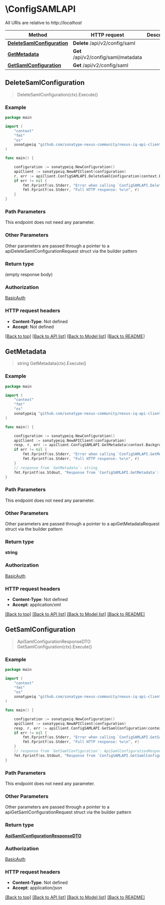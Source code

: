 # \ConfigSAMLAPI

All URIs are relative to *http://localhost*

Method | HTTP request | Description
------------- | ------------- | -------------
[**DeleteSamlConfiguration**](ConfigSAMLAPI.md#DeleteSamlConfiguration) | **Delete** /api/v2/config/saml | 
[**GetMetadata**](ConfigSAMLAPI.md#GetMetadata) | **Get** /api/v2/config/saml/metadata | 
[**GetSamlConfiguration**](ConfigSAMLAPI.md#GetSamlConfiguration) | **Get** /api/v2/config/saml | 



## DeleteSamlConfiguration

> DeleteSamlConfiguration(ctx).Execute()





### Example

```go
package main

import (
	"context"
	"fmt"
	"os"
	sonatypeiq "github.com/sonatype-nexus-community/nexus-iq-api-client-go"
)

func main() {

	configuration := sonatypeiq.NewConfiguration()
	apiClient := sonatypeiq.NewAPIClient(configuration)
	r, err := apiClient.ConfigSAMLAPI.DeleteSamlConfiguration(context.Background()).Execute()
	if err != nil {
		fmt.Fprintf(os.Stderr, "Error when calling `ConfigSAMLAPI.DeleteSamlConfiguration``: %v\n", err)
		fmt.Fprintf(os.Stderr, "Full HTTP response: %v\n", r)
	}
}
```

### Path Parameters

This endpoint does not need any parameter.

### Other Parameters

Other parameters are passed through a pointer to a apiDeleteSamlConfigurationRequest struct via the builder pattern


### Return type

 (empty response body)

### Authorization

[BasicAuth](../README.md#BasicAuth)

### HTTP request headers

- **Content-Type**: Not defined
- **Accept**: Not defined

[[Back to top]](#) [[Back to API list]](../README.md#documentation-for-api-endpoints)
[[Back to Model list]](../README.md#documentation-for-models)
[[Back to README]](../README.md)


## GetMetadata

> string GetMetadata(ctx).Execute()





### Example

```go
package main

import (
	"context"
	"fmt"
	"os"
	sonatypeiq "github.com/sonatype-nexus-community/nexus-iq-api-client-go"
)

func main() {

	configuration := sonatypeiq.NewConfiguration()
	apiClient := sonatypeiq.NewAPIClient(configuration)
	resp, r, err := apiClient.ConfigSAMLAPI.GetMetadata(context.Background()).Execute()
	if err != nil {
		fmt.Fprintf(os.Stderr, "Error when calling `ConfigSAMLAPI.GetMetadata``: %v\n", err)
		fmt.Fprintf(os.Stderr, "Full HTTP response: %v\n", r)
	}
	// response from `GetMetadata`: string
	fmt.Fprintf(os.Stdout, "Response from `ConfigSAMLAPI.GetMetadata`: %v\n", resp)
}
```

### Path Parameters

This endpoint does not need any parameter.

### Other Parameters

Other parameters are passed through a pointer to a apiGetMetadataRequest struct via the builder pattern


### Return type

**string**

### Authorization

[BasicAuth](../README.md#BasicAuth)

### HTTP request headers

- **Content-Type**: Not defined
- **Accept**: application/xml

[[Back to top]](#) [[Back to API list]](../README.md#documentation-for-api-endpoints)
[[Back to Model list]](../README.md#documentation-for-models)
[[Back to README]](../README.md)


## GetSamlConfiguration

> ApiSamlConfigurationResponseDTO GetSamlConfiguration(ctx).Execute()





### Example

```go
package main

import (
	"context"
	"fmt"
	"os"
	sonatypeiq "github.com/sonatype-nexus-community/nexus-iq-api-client-go"
)

func main() {

	configuration := sonatypeiq.NewConfiguration()
	apiClient := sonatypeiq.NewAPIClient(configuration)
	resp, r, err := apiClient.ConfigSAMLAPI.GetSamlConfiguration(context.Background()).Execute()
	if err != nil {
		fmt.Fprintf(os.Stderr, "Error when calling `ConfigSAMLAPI.GetSamlConfiguration``: %v\n", err)
		fmt.Fprintf(os.Stderr, "Full HTTP response: %v\n", r)
	}
	// response from `GetSamlConfiguration`: ApiSamlConfigurationResponseDTO
	fmt.Fprintf(os.Stdout, "Response from `ConfigSAMLAPI.GetSamlConfiguration`: %v\n", resp)
}
```

### Path Parameters

This endpoint does not need any parameter.

### Other Parameters

Other parameters are passed through a pointer to a apiGetSamlConfigurationRequest struct via the builder pattern


### Return type

[**ApiSamlConfigurationResponseDTO**](ApiSamlConfigurationResponseDTO.md)

### Authorization

[BasicAuth](../README.md#BasicAuth)

### HTTP request headers

- **Content-Type**: Not defined
- **Accept**: application/json

[[Back to top]](#) [[Back to API list]](../README.md#documentation-for-api-endpoints)
[[Back to Model list]](../README.md#documentation-for-models)
[[Back to README]](../README.md)

